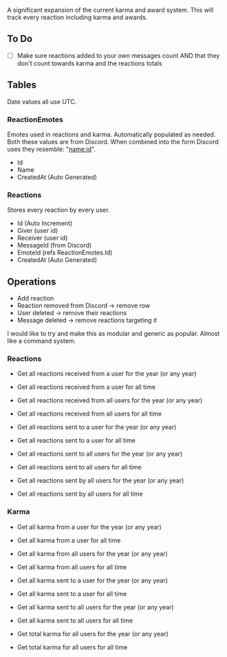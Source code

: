 A significant expansion of the current karma and award system. This will track every reaction including karma and awards.

## To Do
- [ ] Make sure reactions added to your own messages count AND that they don't count towards karma and the reactions totals

## Tables

Date values all use UTC.

### ReactionEmotes
Emotes used in reactions and karma. Automatically populated as needed.
Both these values are from Discord. When combined into the form Discord uses they resemble: "<name:id>".

- Id
- Name
- CreatedAt (Auto Generated)


### Reactions
Stores every reaction by every user.

- Id (Auto Increment)
- Giver (user id)
- Receiver (user id)
- MessageId (from Discord)
- EmoteId (refs ReactionEmotes.Id)
- CreatedAt (Auto Generated)


## Operations
- Add reaction
- Reaction removed from Discord → remove row
- User deleted → remove their reactions
- Message deleted → remove reactions targeting it

I would like to try and make this as modular and generic as popular. Almost like a command system.

### Reactions
- Get all reactions received from a user for the year (or any year)
- Get all reactions received from a user for all time
- Get all reactions received from all users for the year (or any year)
- Get all reactions received from all users for all time

- Get all reactions sent to a user for the year (or any year)
- Get all reactions sent to a user for all time
- Get all reactions sent to all users for the year (or any year)
- Get all reactions sent to all users for all time

- Get all reactions sent by all users for the year (or any year)
- Get all reactions sent by all users for all time

### Karma
- Get all karma from a user for the year (or any year)
- Get all karma from a user for all time
- Get all karma from all users for the year (or any year)
- Get all karma from all users for all time

- Get all karma sent to a user for the year (or any year)
- Get all karma sent to a user for all time
- Get all karma sent to all users for the year (or any year)
- Get all karma sent to all users for all time

- Get total karma for all users for the year (or any year)
- Get total karma for all users for all time


